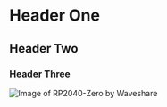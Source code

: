 # Header One
## Header Two
### Header Three

![Image of RP2040-Zero by Waveshare](https://www.waveshare.com/img/devkit/RP2040-Zero/RP2040-Zero-details-1.jpg)
